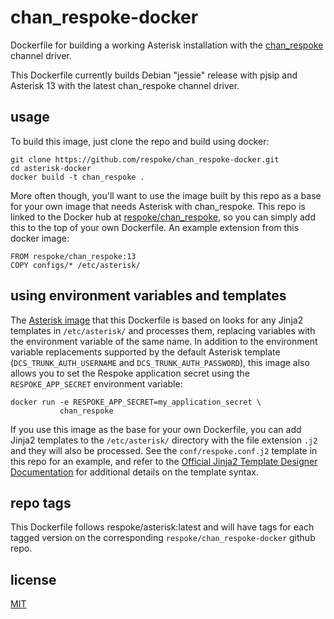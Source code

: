 # chan_respoke-docker
Dockerfile for building a working Asterisk installation with the 
[chan_respoke][github/chan_respoke] channel driver.

This Dockerfile currently builds Debian "jessie" release with pjsip and Asterisk 13 with the 
latest chan_respoke channel driver.

## usage

To build this image, just clone the repo and build using docker:

    git clone https://github.com/respoke/chan_respoke-docker.git
    cd asterisk-docker
    docker build -t chan_respoke .

More often though, you'll want to use the image built by this repo as a base for your 
own image that needs Asterisk with chan_respoke. This repo is linked to the Docker hub at 
[respoke/chan_respoke][dockerhub/chan_respoke], so you can simply add this to the top of your 
own Dockerfile. An example extension from this docker image:

    FROM respoke/chan_respoke:13
    COPY configs/* /etc/asterisk/

## using environment variables and templates

The [Asterisk image][github/asterisk-docker] that this Dockerfile is based on looks for 
any Jinja2 templates in `/etc/asterisk/` and processes them, replacing variables with the 
environment variable of the same name. In addition to the environment variable replacements
supported by the default Asterisk template (`DCS_TRUNK_AUTH_USERNAME` and 
`DCS_TRUNK_AUTH_PASSWORD`), this image also allows you to set the Respoke application secret
using the `RESPOKE_APP_SECRET` environment variable:

    docker run -e RESPOKE_APP_SECRET=my_application_secret \
               chan_respoke

If you use this image as the base for your own Dockerfile, you can add Jinja2
templates to the `/etc/asterisk/` directory with the file extension `.j2` and they will
also be processed. See the `conf/respoke.conf.j2` template in this repo for an example, 
and refer to the [Official Jinja2 Template Designer Documentation][] for additional
details on the template syntax.

## repo tags

This Dockerfile follows respoke/asterisk:latest and will have tags for each tagged version
on the corresponding `respoke/chan_respoke-docker` github repo.

## license

[MIT](https://github.com/respoke/chan_respoke-docker/blob/master/LICENSE)

[dockerhub/chan_respoke]: https://hub.docker.com/r/respoke/chan_respoke/
[github/chan_respoke]: https://github.com/respoke/chan_respoke
[github/asterisk-docker]: https://github.com/respoke/asterisk-docker
[Official Jinja2 Template Designer Documentation]: http://jinja.pocoo.org/docs/dev/templates/
